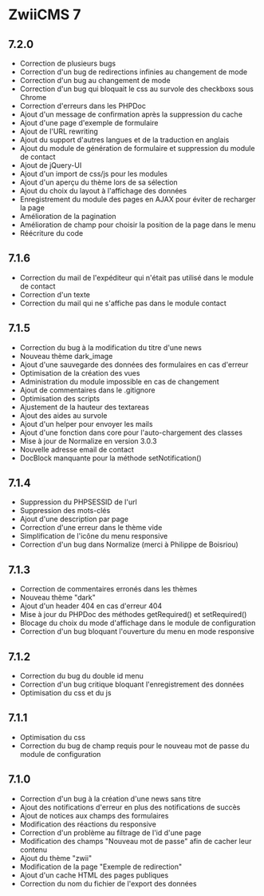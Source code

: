 ZwiiCMS 7
=========

## 7.2.0
* Correction de plusieurs bugs
* Correction d'un bug de redirections infinies au changement de mode
* Correction d'un bug au changement de mode
* Correction d'un bug qui bloquait le css au survole des checkboxs sous Chrome
* Correction d'erreurs dans les PHPDoc
* Ajout d'un message de confirmation après la suppression du cache
* Ajout d'une page d'exemple de formulaire
* Ajout de l'URL rewriting
* Ajout du support d'autres langues et de la traduction en anglais
* Ajout du module de génération de formulaire et suppression du module de contact
* Ajout de jQuery-UI
* Ajout d'un import de css/js pour les modules
* Ajout d'un aperçu du thème lors de sa sélection
* Ajout du choix du layout à l'affichage des données
* Enregistrement du module des pages en AJAX pour éviter de recharger la page
* Amélioration de la pagination
* Amélioration de champ pour choisir la position de la page dans le menu
* Réécriture du code

## 7.1.6
* Correction du mail de l'expéditeur qui n'était pas utilisé dans le module de contact
* Correction d'un texte
* Correction du mail qui ne s'affiche pas dans le module contact

## 7.1.5
* Correction du bug à la modification du titre d'une news
* Nouveau thème dark_image
* Ajout d'une sauvegarde des données des formulaires en cas d'erreur
* Optimisation de la création des vues
* Administration du module impossible en cas de changement
* Ajout de commentaires dans le .gitignore
* Optimisation des scripts
* Ajustement de la hauteur des textareas
* Ajout des aides au survole
* Ajout d'un helper pour envoyer les mails
* Ajout d'une fonction dans core pour l'auto-chargement des classes
* Mise à jour de Normalize en version 3.0.3
* Nouvelle adresse email de contact
* DocBlock manquante pour la méthode setNotification()

## 7.1.4
* Suppression du PHPSESSID de l'url
* Suppression des mots-clés
* Ajout d'une description par page
* Correction d'une erreur dans le thème vide
* Simplification de l'icône du menu responsive
* Correction d'un bug dans Normalize (merci à Philippe de Boisriou)

## 7.1.3
* Correction de commentaires erronés dans les thèmes
* Nouveau thème "dark"
* Ajout d'un header 404 en cas d'erreur 404
* Mise à jour du PHPDoc des méthodes getRequired() et setRequired()
* Blocage du choix du mode d'affichage dans le module de configuration
* Correction d'un bug bloquant l'ouverture du menu en mode responsive

## 7.1.2
* Correction du bug du double id menu
* Correction d'un bug critique bloquant l'enregistrement des données
* Optimisation du css et du js

## 7.1.1
* Optimisation du css
* Correction du bug de champ requis pour le nouveau mot de passe du module de configuration

## 7.1.0

* Correction d'un bug à la création d'une news sans titre
* Ajout des notifications d'erreur en plus des notifications de succès
* Ajout de notices aux champs des formulaires
* Modification des réactions du responsive
* Correction d'un problème au filtrage de l'id d'une page
* Modification des champs "Nouveau mot de passe" afin de cacher leur contenu
* Ajout du thème "zwii"
* Modification de la page "Exemple de redirection"
* Ajout d'un cache HTML des pages publiques
* Correction du nom du fichier de l'export des données